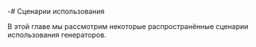 -# Сценарии использования

В этой главе мы рассмотрим некоторые распространённые сценарии использования генераторов.

